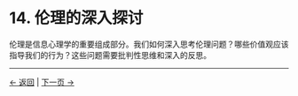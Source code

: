 # 14. 伦理的深入探讨

伦理是信息心理学的重要组成部分。我们如何深入思考伦理问题？哪些价值观应该指导我们的行为？这些问题需要批判性思维和深入的反思。

---
<div class="navigation-links">
<a href="13_方法论与认识论.md" class="nav-link prev-link">← 返回</a> | <a href="15_附录与延伸阅读.md" class="nav-link next-link">下一页 →</a>
</div>
